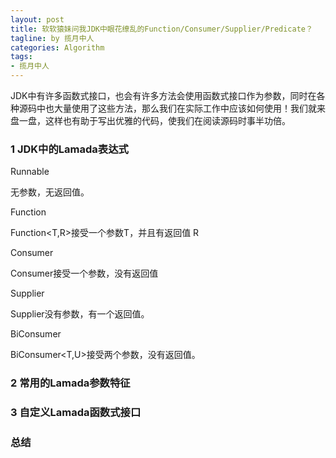 ```yaml
---
layout: post
title: 软软猿妹问我JDK中眼花缭乱的Function/Consumer/Supplier/Predicate？
tagline: by 揽月中人
categories: Algorithm
tags:
- 揽月中人
---
```


JDK中有许多函数式接口，也会有许多方法会使用函数式接口作为参数，同时在各种源码中也大量使用了这些方法，那么我们在实际工作中应该如何使用！我们就来盘一盘，这样也有助于写出优雅的代码，使我们在阅读源码时事半功倍。

<!--more-->

### 1 JDK中的Lamada表达式

 Runnable

 无参数，无返回值。

Function

  Function<T,R>接受一个参数T，并且有返回值 R	

Consumer

  Consumer接受一个参数，没有返回值

Supplier

  Supplier没有参数，有一个返回值。

BiConsumer

   BiConsumer<T,U>接受两个参数，没有返回值。

### 2 常用的Lamada参数特征
### 3 自定义Lamada函数式接口
##### 

### 总结